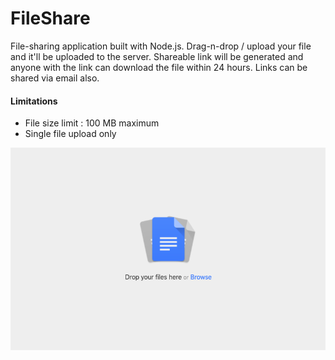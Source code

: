 # FileShare

File-sharing application built with Node.js. Drag-n-drop / upload your file and it'll be uploaded to the server.
Shareable link will be generated and anyone with the link can download the file within 24 hours. Links can be shared via email also.



#### Limitations

- File size limit : 100 MB maximum
- Single file upload only

![ScreenShot](/screenshot.png?raw=true)
